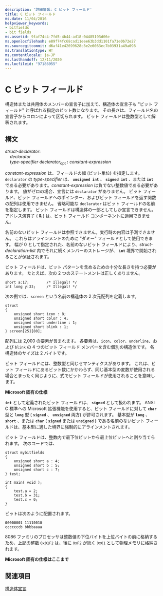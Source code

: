 ```yaml
---
description: '詳細情報: C ビット フィールド'
title: C ビット フィールド
ms.date: 11/04/2016
helpviewer_keywords:
- bitfields
- bit fields
ms.assetid: 9faf74c4-7fd5-4b44-ad18-04485193d06e
ms.openlocfilehash: e89f74fc68cad11eee63b3dd1101fa71e0b72e27
ms.sourcegitcommit: d6af41e42699628c3e2e6063ec7b03931a49a098
ms.translationtype: HT
ms.contentlocale: ja-JP
ms.lasthandoff: 12/11/2020
ms.locfileid: "97186955"
---
```

# <a name="c-bit-fields"></a>C ビット フィールド

構造体または共用体のメンバーの宣言子に加えて、構造体の宣言子も "ビット フィールド" と呼ばれる指定のビット数になります。 その長さは、フィールド名の宣言子からコロンによって区切られます。 ビット フィールドは整数型として解釈されます。

## <a name="syntax"></a>構文

*struct-declarator*:<br/>
&nbsp;&nbsp;&nbsp;&nbsp;*declarator*<br/>
&nbsp;&nbsp;&nbsp;&nbsp;*type-specifier* *declarator*<sub>opt</sub> **:** *constant-expression*

*constant-expression* は、フィールドの幅 (ビット単位) を指定します。 `declarator` の *type-specifier* は、 **`unsigned int`** 、 **`signed int`** 、または **`int`** である必要があります。*constant-expression* は負でない整数値である必要があります。 値がゼロの場合、宣言には `declarator` がありません。 ビット フィールド、ビット フィールドへのポインター、およびビット フィールドを返す関数の配列は使用できません。 省略可能な `declarator` はビット フィールドの名前を指定します。 ビット フィールドは構造体の一部としてしか宣言できません。 アドレス演算子 ( **&** ) は、ビット フィールド コンポーネントに適用できません。

名前のないビット フィールドは参照できません。実行時の内容は予測できません。 これらはアラインメントのために "ダミー" フィールドとして使用できます。 幅が 0 として指定された、名前のないビット フィールドにより、*struct-declaration-list* 内でそれに続くメンバーのストレージが、 **`int`** 境界で開始されることが保証されます。

ビット フィールドは、ビット パターンを含めるための十分な長さを持つ必要があります。 たとえば、次の 2 つのステートメントは正しくありません。

```
short a:17;        /* Illegal! */
int long y:33;     /* Illegal! */
```

次の例では、`screen` という名前の構造体の 2 次元配列を定義します。

```
struct
{
    unsigned short icon : 8;
    unsigned short color : 4;
    unsigned short underline : 1;
    unsigned short blink : 1;
} screen[25][80];
```

配列には 2,000 の要素が含まれます。 各要素は、`icon`、`color`、`underline`、および `blink` の 4 つのビット フィールド メンバーを含む個別の構造体です。 各構造体のサイズは 2 バイトです。

ビット フィールドには、整数型と同じセマンティクスがあります。 これは、ビット フィールドにあるビット数にかかわらず、同じ基本型の変数が使用される場合とまったく同じように、式でビット フィールドが使用されることを意味します。

**Microsoft 固有の仕様**

**`int`** として定義されたビット フィールドは、 **`signed`** として扱われます。 ANSI C 標準への Microsoft 拡張機能を使用すると、ビット フィールドに対して **`char`** 型と **`long`** 型 ( **`signed`** 、 **`unsigned`** 両方) が許可されます。 基本型が **`long`** 、 **`short`** 、または **`char`** ( **`signed`** または **`unsigned`** ) である名前のないビット フィールドは、基本型に適した境界に強制的にアラインメントされます。

ビット フィールドは、整数内で最下位ビットから最上位ビットへと割り当てられます。 次のコードでは、

```
struct mybitfields
{
    unsigned short a : 4;
    unsigned short b : 5;
    unsigned short c : 7;
} test;

int main( void );
{
    test.a = 2;
    test.b = 31;
    test.c = 0;
}
```

ビットは次のように配置されます。

```
00000001 11110010
cccccccb bbbbaaaa
```

8086 ファミリのプロセッサは整数値の下位バイトを上位バイトの前に格納するため、上記の整数 `0x01F2` は、後に `0xF2` が続く `0x01` として物理メモリに格納されます。

**Microsoft 固有の仕様はここまで**

## <a name="see-also"></a>関連項目

[構造体宣言](../c-language/structure-declarations.md)
